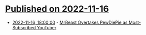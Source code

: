# [Published on 2022-11-16](index.md)

* [2022-11-16, 18:00:00](https://news.slashdot.org/story/22/11/16/1758211/mrbeast-overtakes-pewdiepie-as-most-subscribed-youtuber?utm_source=rss1.0mainlinkanon&utm_medium=feed) - [MrBeast Overtakes PewDiePie as Most-Subscribed YouTuber](https://news.slashdot.org/story/22/11/16/1758211/mrbeast-overtakes-pewdiepie-as-most-subscribed-youtuber?utm_source=rss1.0mainlinkanon&utm_medium=feed)
